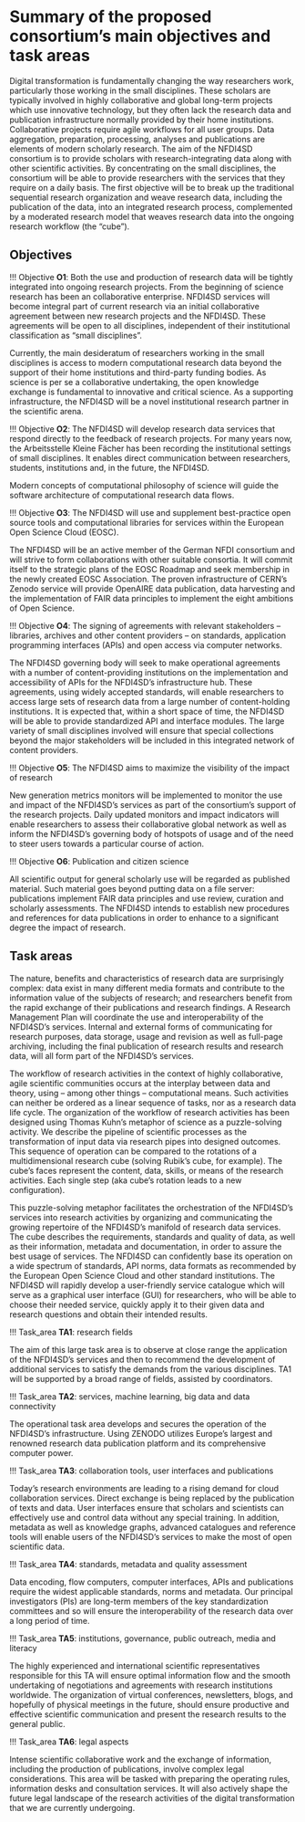 # Summary of the proposed consortium’s main objectives and task areas

Digital transformation is fundamentally changing the way researchers work, particularly those working in the small disciplines. These scholars are typically involved in highly collaborative and global long-term projects which use innovative technology, but they often lack the research data and publication infrastructure normally provided by their home institutions. Collaborative projects require agile workflows for all user groups. Data aggregation, preparation, processing, analyses and publications are elements of modern scholarly research. The aim of the NFDI4SD consortium is to provide scholars with research-integrating data along with other scientific activities. By concentrating on the small disciplines, the consortium will be able to provide researchers with the services that they require on a daily basis. The first objective will be to break up the traditional sequential research organization and weave research data, including the publication of the data, into an integrated research process, complemented by a moderated research model that weaves research data into the ongoing research workflow (the “cube”).

## Objectives

!!! Objective
    **O1**: Both the use and production of research data will be tightly integrated into ongoing research projects. From the beginning of science research has been an collaborative enterprise.  NFDI4SD services will become integral part of current research via an initial collaborative agreement between new research projects and the NFDI4SD. These agreements will be open to all disciplines, independent of their institutional classification as “small disciplines”.

Currently, the main desideratum of researchers working in the small disciplines is access to modern computational research data beyond the support of their home institutions and third-party funding bodies. As science is per se a collaborative undertaking, the open knowledge exchange is fundamental to innovative and critical science. As a supporting infrastructure, the NFDI4SD will be a novel institutional research partner in the scientific arena.

!!! Objective
    **O2**: The NFDI4SD will develop research data services that respond directly to the feedback of research projects. For many years now, the Arbeitsstelle Kleine Fächer has been recording the institutional settings of small disciplines. It enables direct communication between researchers, students, institutions and, in the future, the NFDI4SD.

Modern concepts of computational philosophy of science will guide the software architecture of computational research data flows.

!!! Objective
    **O3**: The NFDI4SD will use and supplement best-practice open source tools and computational libraries for services within the European Open Science Cloud (EOSC).

The NFDI4SD will be an active member of the German NFDI consortium and will strive to form collaborations with other suitable consortia. It will commit itself to the strategic plans of the EOSC Roadmap and seek membership in the newly created EOSC Association. The proven infrastructure of CERN’s Zenodo service will provide OpenAIRE data publication, data harvesting and the implementation of FAIR data principles to implement the eight ambitions of Open Science.

!!! Objective
    **O4**: The signing of agreements with relevant stakeholders – libraries, archives and other content providers – on standards, application programming interfaces (APIs) and open access via computer networks.

The NFDI4SD governing body will seek to make operational agreements with a number of content-providing institutions on the implementation and accessibility of APIs for the NFDI4SD’s infrastructure hub. These agreements, using widely accepted standards, will enable researchers to access large sets of research data from a large number of content-holding institutions. It is expected that, within a short space of time, the NFDI4SD will be able to provide standardized API and interface modules. The large variety of small disciplines involved will ensure that special collections beyond the major stakeholders will be included in this integrated network of content providers.

!!! Objective
    **O5**: The NFDI4SD aims to maximize the visibility of the impact of research

New generation metrics monitors will be implemented to monitor the use and impact of the NFDI4SD’s services as part of the consortium’s support of the research projects. Daily updated monitors and impact indicators will enable researchers to assess their collaborative global network as well as inform the NFDI4SD’s governing body of hotspots of usage and of the need to steer users towards a particular course of action.

!!! Objective
    **O6**: Publication and citizen science

All scientific output for general scholarly use will be regarded as published material. Such material goes beyond putting data on a file server: publications implement FAIR data principles and use review, curation and scholarly assessments. The NFDI4SD intends to establish new procedures and references for data publications in order to enhance to a significant degree the impact of research.


## Task areas

The nature, benefits and characteristics of research data are surprisingly complex: data exist in many different media formats and contribute to the information value of the subjects of research; and researchers benefit from the rapid exchange of their publications and research findings. A Research Management Plan will coordinate the use and interoperability of the NFDI4SD’s services. Internal and external forms of communicating for research purposes, data storage, usage and revision as well as full-page archiving, including the final publication of research results and research data, will all form part of the NFDI4SD’s services.

The workflow of research activities in the context of highly collaborative, agile scientific communities occurs at the interplay between data and theory, using – among other things – computational means. Such activities can neither be ordered as a linear sequence of tasks, nor as a research data life cycle. The organization of the workflow of research activities has been designed using Thomas Kuhn’s metaphor of science as a puzzle-solving activity. We describe the pipeline of scientific processes as the transformation of input data via research pipes into designed outcomes. This sequence of operation can be compared to the rotations of a multidimensional research cube (solving Rubik’s cube, for example). The cube’s faces represent the content, data, skills, or means of the research activities. Each single step (aka cube’s rotation leads to a new configuration).

This puzzle-solving metaphor facilitates the orchestration of the NFDI4SD’s services into research activities by organizing and communicating the growing repertoire of the NFDI4SD’s manifold of research data services. The cube describes the requirements, standards and quality of data, as well as their information, metadata and documentation, in order to assure the best usage of services. The NFDI4SD can confidently base its operation on a wide spectrum of standards, API norms, data formats as recommended by the European Open Science Cloud and other standard institutions. The NFDI4SD will rapidly develop a user-friendly service catalogue which will serve as a graphical user interface (GUI) for researchers, who will be able to choose their needed service, quickly apply it to their given data and research questions and obtain their intended results.

!!! Task_area
    **TA1**: research fields

The aim of this large task area is to observe at close range the application of the NFDI4SD’s services and then to recommend the development of additional services to satisfy the demands from the various disciplines. TA1 will be supported by a broad range of fields, assisted by coordinators.

!!! Task_area
    **TA2**: services, machine learning, big data and data connectivity

The operational task area develops and secures the operation of the NFDI4SD’s infrastructure. Using ZENODO utilizes Europe’s largest and renowned research data publication platform and its comprehensive computer power.

!!! Task_area
    **TA3**: collaboration tools, user interfaces and publications

Today’s research environments are leading to a rising demand for cloud collaboration services. Direct exchange is being replaced by the publication of texts and data. User interfaces ensure that scholars and scientists can effectively use and control data without any special training. In addition, metadata as well as knowledge graphs, advanced catalogues and reference tools will enable users of the NFDI4SD’s services to make the most of open scientific data.

!!! Task_area
    **TA4**: standards, metadata and quality assessment

Data encoding, flow computers, computer interfaces, APIs and publications require the widest applicable standards, norms and metadata. Our principal investigators (PIs) are long-term members of the key standardization committees and so will ensure the interoperability of the research data over a long period of time.

!!! Task_area
    **TA5**: institutions, governance, public outreach, media and literacy

The highly experienced and international scientific representatives responsible for this TA will ensure optimal information flow and the smooth undertaking of negotiations and agreements with research institutions worldwide. The organization of virtual conferences, newsletters, blogs, and hopefully of physical meetings in the future, should ensure productive and effective scientific communication and present the research results to the general public.

!!! Task_area
    **TA6**: legal aspects

Intense scientific collaborative work and the exchange of information, including the production of publications, involve complex legal considerations. This area will be tasked with preparing the operating rules, information desks and consultation services. It will also actively shape the future legal landscape of the research activities of the digital transformation that we are currently undergoing.
